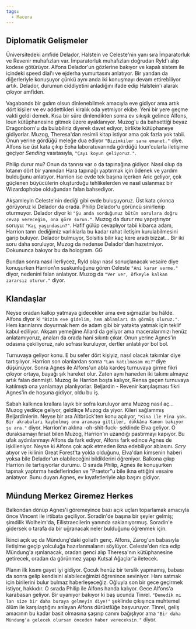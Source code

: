 ```yaml
---  
tags:  
  - Macera  
---  
```

  
## Diplomatik Gelişmeler  
  
Üniversitedeki amfide Delador, Halstein ve Celeste'nin yanı sıra İmparatorluk ve Revenir muhafızları var. İmparatorluk muhafızları doğrudan Ryld'ı alıp kodese götürüyor. Alfons Delador'un gözlerine bakıyor ve kapalı sistem ile içindeki speed dial'ı ve ejderha yumurtasını anlatıyor. Bir yandan da diğerleriyle konuşuyor çünkü aynı anda iki konuşmayı devam ettirebiliyor artık. Delador, durumun ciddiyetini anladığını ifade edip Halstein'ı alarak çıkıyor amfiden.  
  
Vagabonds bir gıdım olsun dinlenebilmek amacıyla eve gidiyor ama artık dört kişiler ve ev addettikleri kiralık oda yetmiyor ekibe. Yeni bir yere geçme vakti geldi demek. Kısa bir süre dinlendikten sonra ev sıkışık gelince Alfons, Ioun kütüphanesine gitmek üzere ayaklanıyor. Muzog'u da bahsettiği beyaz Dragonborn'u da bulabiliriz diyerek davet ediyor, birlikte kütüphaneye gidiyorlar. Muzog, Theresa'dan resimli kitap istiyor ama çok fazla yok tabii. Onun yerine gördüğü meleğe dua ediyor `"Bizimkiler sana emanet."` diye. Alfons ise üst kata çıkıp Eoha laboratuvarında gördüğü Ioun'cularla iletişime geçiyor *Sending* vasıtasıyla, `"Çayı koyun geliyoruz."`.  
  
Philip durur mu? Onun da tanrısı var o da tapınağına gidiyor. Nasıl olup da kıtanın dört bir yanından Hara tapınağı yaptırmak için ödenek ve yardım bulduğunu anlatıyor. Harrion ise evde tek başına içerken Aric geliyor, çok güçlenen büyücülerin oluşturduğu tehlikelerden ve nasıl uslanmaz bir Wizardophobe olduğundan falan bahsediyor.  
  
Akşamleyin Celeste'nin dediği gibi evde buluşuyoruz. Üst kata çıkınca görüyoruz ki Delador da orada. Philip Delador'u görüncü sinirlenip oturmuyor. Delador diyor ki `"Şu anda sorduğunuz bütün sorulara doğru cevap vereceğim, ona göre sorun."`. Muzog da durur mu yapıştırıyor soruyu: `"Kaç yaşındasın?"`. Hafif gülüp cevaplıyor tabii kibarca adam, Harrion tanrı dediğimiz varlıklarla bu kadar rahat iletişim kurulabilmesini garip buluyor. Delador bulmuyor, Solsitis bilir kaç kere aradı bizzat... Bir iki soru daha soruluyor, Muzog da nedense Delador'dan hazetmiyor. Dokununca bakıyor bu da hologram. GG  
  
Bundan sonra nasıl ilerliycez, Ryld olayı nasıl sonuçlanacak vesaire diye konuşurken Harrion'ın suskunluğunu gören Celeste `"Ani karar verme."` diyor, nedenini falan anlatıyor. Muzog da `"Ver ver, öfkeyle kalkan zararsız oturur."` diyor.  
  
## Klandaşlar  
  
Neyse oradan kalkıp yatmaya gidecekler ama eve sığmazlar bu hâlde. Alfons diyor ki `"Bizim eve gidelim, hem ablamları da görmüş oluruz."`. Hem karınlarını doyurmak hem de adam gibi bir yatakta yatmak için teklif kabul ediliyor. Akşam yemeğine Allard da geliyor ama maceralarımızı henüz anlatamıyoruz, anaları da orada hani sıkıntı çıkar. Onun yerine Agnes'in odasına çekiliyoruz, rakı sofrası kuruluyor, dertler anlatılıyor bol bol.  
  
Turnuvaya geliyor konu. E bu sefer dört kişiyiz, nasıl olacak takımlar diye tartışılıyor. Harrion son olanlardan sonra `"Lan katılmasam mı?"`diye düşünüyor. Sonra Agnes ile Alfons'un abla kardeş turnuvaya girme fikri çıkıyor ortaya, bayağı şık hareket olur. Zaten aynı haneden iki takımı almayız artık falan denmişti. Muzog ile Harrion boşta kalıyor, Rensa geçen turnuvaya katılmıştı ona yanlamayı planlıyorlar. Beljardin - Revenir karşılaşması fikri Agnes'in de hoşuna gidiyor, oldu bu iş.  
  
Sabah kalkınca krallara layık bir sofra kuruluyor ama Muzog nasıl aç... Muzog yedikçe geliyor, geldikçe Muzog da yiyor. Kileri sağlammış Beljardinlerin. Neyse bir ara Altbrück'ten konu açılıyor, `"Kina ile Pina yok. Bir akrabaları kaybolmuş onu aramaya gittiler, dükkâna Kanon bakıyor şu ara."` diyor. Harrion'ın aklına -oh-shit-fuck- şeklinde Elva geliyor. O duraksamayı fırsat bilen Muzog, Harrion'ın uzandığı pastırmayı kapıyor. Bu ufak aydınlanmayı Alfons da fark ediyor, Alfons fark edince Agnes de işkilleniyor. Neyse ki Alfons çok açık etmeden ikna edebiliyor ablasını. *Scry* atıyor ve ikilinin Great Forest'ta yolda olduğunu, Elva'dan kimsenin haberi yoksa bile Delador'un olabileceğini bildiklerini öğreniyor. Balkona çıkıp Harrion ile tartışıyorlar durumu. O sırada Philip, Agnes ile konuşurken tapınak yaptırma hedeflerinden ve "Praetor"u bile ikna ettiğini vesaire anlatıyor. Bunu duyan Agnes, ev kıyafetleriyle alıp başını gidiyor.  
  
## Mündung Merkez Giremez Herkes  
  
Balkondan dönüp Agnes'i göremeyince bazı açık uçları toparlamak amacıyla önce Vincent ile irtibata geçiliyor. Soradin'de başına bir şeyler gelmiş; şimdilik Wolheim'da, Eilistraecilerin yanında saklanıyormuş. Soradin'e gidersek o tarafa da bir uğranacak neler bulduğunu öğrenmek için.  
  
İkinci açık uç da Mündung'daki goliath genç. Alfons, Zarog'un babasıyla iletişime geçip yolculuğa hazırlanmalarını söylüyor. Celeste'den rica edip Mündung'a ışınlanacak, oradan genci alıp Theresa'nın kütüphanesine getirecek, oradan da görünmez yapıp Kutsal Ağaçlar'a iletecek.  
  
Planın ilk kısmı gayet iyi gidiyor. Çocuk henüz bir terslik yapmamış, babası da sonra gelip kendisini alabileceğimizi öğrenince seviniyor. Hanı satmak için birilerini bulur bulmaz haberleşeceğiz. Oğluyla son bir gece geçirmek istiyor, hakkıdır. O sırada Philip ile Alfons handa kalıyor. Gece Alfons'a karabasan geliyor. Bir uyanıyor bakıyor ki baş ucunda Tinrel. `"Demedik mi lan size bir daha buraya gelmeyin diye!"` şeklinde çıkışınca muhtemel ölüm ile karşılaştığını anlayan Alfons dürüstlüğe başvuruyor. Tinrel, geliş amacının bu kadar basit olmasına şaşırıp canını bağışlıyor ama `"Bir daha Mündung'a gelecek olursan önceden haber vereceksin."` diyor.